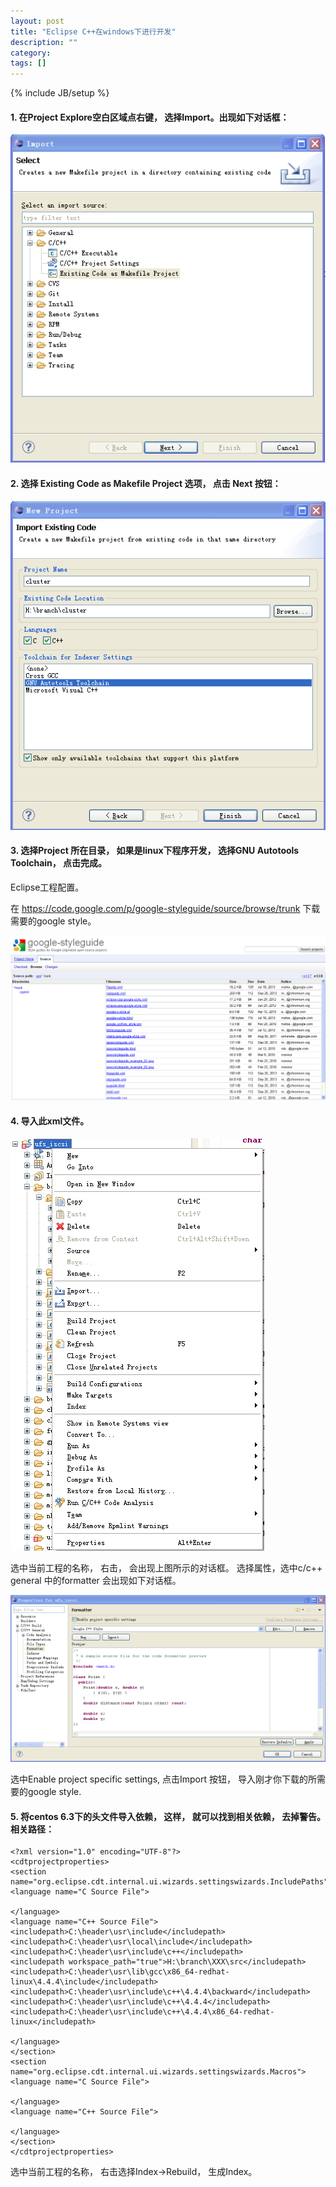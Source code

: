 ```yaml
---
layout: post
title: "Eclipse C++在windows下进行开发"
description: ""
category: 
tags: []
---
```

{% include JB/setup %}


#### 1. 在Project Explore空白区域点右键， 选择Import。出现如下对话框：
![Import-project.png](/assets/image/posts/eclipse-import-project.png)

#### 2. 选择 Existing Code as Makefile Project 选项， 点击 Next 按钮：
![Import-code.png](/assets/image/posts/eclipse-import-code.png)

#### 3. 选择Project 所在目录， 如果是linux下程序开发， 选择GNU Autotools Toolchain， 点击完成。

Eclipse工程配置。

在 <https://code.google.com/p/google-styleguide/source/browse/trunk> 下载需要的google style。

![google-styleguide.png](/assets/image/posts/google-styleguide.png)


#### 4. 导入此xml文件。

![eclipse-import-xml-1.png](/assets/image/posts/eclipse-import-xml-1.png)

选中当前工程的名称， 右击， 会出现上图所示的对话框。 选择属性，选中c/c++ general 中的formatter 会出现如下对话框。

![eclipse-import-xml-2.png](/assets/image/posts/eclipse-import-xml-2.png)

选中Enable project specific settings, 点击Import 按钮， 导入刚才你下载的所需要的google style.


#### 5. 将centos 6.3下的头文件导入依赖， 这样， 就可以找到相关依赖， 去掉警告。相关路径：

	<?xml version="1.0" encoding="UTF-8"?>
	<cdtprojectproperties>
	<section name="org.eclipse.cdt.internal.ui.wizards.settingswizards.IncludePaths">
	<language name="C Source File">

	</language>
	<language name="C++ Source File">
	<includepath>C:\header\usr\include</includepath>
	<includepath>C:\header\usr\local\include</includepath>
	<includepath>C:\header\usr\include\c++</includepath>
	<includepath workspace_path="true">H:\branch\XXX\src</includepath>
	<includepath>C:\header\usr\lib\gcc\x86_64-redhat-linux\4.4.4\include</includepath>
	<includepath>C:\header\usr\include\c++\4.4.4\backward</includepath>
	<includepath>C:\header\usr\include\c++\4.4.4</includepath>
	<includepath>C:\header\usr\include\c++\4.4.4\x86_64-redhat-linux</includepath>

	</language>
	</section>
	<section name="org.eclipse.cdt.internal.ui.wizards.settingswizards.Macros">
	<language name="C Source File">

	</language>
	<language name="C++ Source File">

	</language>
	</section>
	</cdtprojectproperties>

选中当前工程的名称， 右击选择Index->Rebuild， 生成Index。
